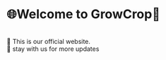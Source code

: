 ﻿# 🌐Welcome to GrowCrop🌱
 <br>
📌 This is our official website.
 <br>
📌 stay with us for more updates 
